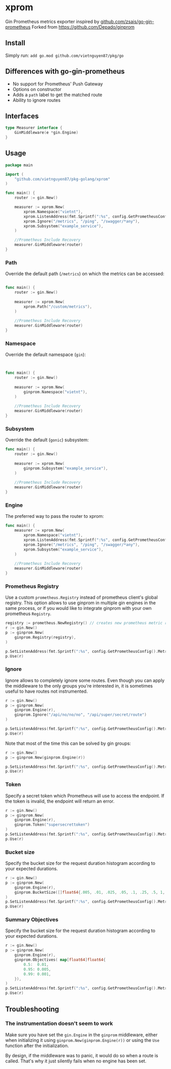 # xprom

Gin Prometheus metrics exporter inspired by [github.com/zsais/go-gin-prometheus](https://github.com/zsais/go-gin-prometheus)
Forked from https://github.com/Depado/ginprom

## Install

Simply run:
`add go.mod github.com/vietnguyen87/pkg/go`

## Differences with go-gin-prometheus

- No support for Prometheus' Push Gateway
- Options on constructor
- Adds a `path` label to get the matched route
- Ability to ignore routes

## Interfaces 

```go 
type Measurer interface {
	GinMiddleware(e *gin.Engine)
}

```

## Usage

```go
package main

import (
	"github.com/vietnguyen87/pkg-golang/xprom"
)

func main() {
	router := gin.New()

	measurer := xprom.New(
		xprom.Namespace("vietnt"),
		xprom.ListenAddress(fmt.Sprintf(":%s", config.GetPrometheusConfig().MetricPort)),
		xprom.Ignore("/metrics", "/ping", "/swagger/*any"),
		xprom.Subsystem("example_service"),
	)

	//Prometheus Include Recovery
	measurer.GinMiddleware(router)
}
```

### Path

Override the default path (`/metrics`) on which the metrics can be accessed:

```go

func main() {
    router := gin.New()
    
    measurer := xprom.New(
        xprom.Path("/custom/metrics"),
    )
    
    //Prometheus Include Recovery
    measurer.GinMiddleware(router)
}
```

### Namespace

Override the default namespace (`gin`):

```go


func main() {
    router := gin.New()
    
    measurer := xprom.New(
        ginprom.Namespace("vietnt"),
    )
    
    //Prometheus Include Recovery
    measurer.GinMiddleware(router)
}
```

### Subsystem

Override the default (`gonic`) subsystem:

```go
func main() {
    router := gin.New()
    
    measurer := xprom.New(
        ginprom.Subsystem("example_service"),
    )
    
    //Prometheus Include Recovery
    measurer.GinMiddleware(router)
}
```

### Engine

The preferred way to pass the router to xprom:

```go
func main() {
    measurer := xprom.New(
        xprom.Namespace("vietnt"),
        xprom.ListenAddress(fmt.Sprintf(":%s", config.GetPrometheusConfig().MetricPort)),
        xprom.Ignore("/metrics", "/ping", "/swagger/*any"),
        xprom.Subsystem("example_service"),
    )
    
    //Prometheus Include Recovery
    measurer.GinMiddleware(router)
}
```

### Prometheus Registry

Use a custom `prometheus.Registry` instead of prometheus client's global registry. This option allows
to use ginprom in multiple gin engines in the same process, or if you would like to integrate ginprom with your own
prometheus `Registry`.

```go
registry := prometheus.NewRegistry() // creates new prometheus metric registry
r := gin.New()
p := ginprom.New(
    ginprom.Registry(registry),
)

p.SetListenAddress(fmt.Sprintf(":%s", config.GetPrometheusConfig().MetricPort))
p.Use(r)
```

### Ignore

Ignore allows to completely ignore some routes. Even though you can apply the
middleware to the only groups you're interested in, it is sometimes useful to
have routes not instrumented.

```go
r := gin.New()
p := ginprom.New(
	ginprom.Engine(r),
	ginprom.Ignore("/api/no/no/no", "/api/super/secret/route")
)

p.SetListenAddress(fmt.Sprintf(":%s", config.GetPrometheusConfig().MetricPort))
p.Use(r)
```

Note that most of the time this can be solved by gin groups:

```go
r := gin.New()
p := ginprom.New(ginprom.Engine(r))

p.SetListenAddress(fmt.Sprintf(":%s", config.GetPrometheusConfig().MetricPort))
p.Use(r)
```

### Token

Specify a secret token which Prometheus will use to access the endpoint. If the
token is invalid, the endpoint will return an error.

```go
r := gin.New()
p := ginprom.New(
	ginprom.Engine(r),
	ginprom.Token("supersecrettoken")
)
p.SetListenAddress(fmt.Sprintf(":%s", config.GetPrometheusConfig().MetricPort))
p.Use(r)
```

### Bucket size

Specify the bucket size for the request duration histogram according to your
expected durations.

```go
r := gin.New()
p := ginprom.New(
	ginprom.Engine(r),
	ginprom.BucketSize([]float64{.005, .01, .025, .05, .1, .25, .5, 1, 2.5, 5, 10}),
)
p.SetListenAddress(fmt.Sprintf(":%s", config.GetPrometheusConfig().MetricPort))
p.Use(r)
```

### Summary Objectives 

Specify the bucket size for the request duration histogram according to your
expected durations.

```go
r := gin.New()
p := ginprom.New(
	ginprom.Engine(r),
	ginprom.Objectives( map[float64]float64{
        0.5:  0.01,
        0.95: 0.005,
        0.99: 0.001,
    }),
)
p.SetListenAddress(fmt.Sprintf(":%s", config.GetPrometheusConfig().MetricPort))
p.Use(r)
```

## Troubleshooting

### The instrumentation doesn't seem to work

Make sure you have set the `gin.Engine` in the `ginprom` middleware, either when
initializing it using `ginprom.New(ginprom.Engine(r))` or using the `Use`
function after the initialization.

By design, if the middleware was to panic, it would do so when a route is
called. That's why it just silently fails when no engine has been set.